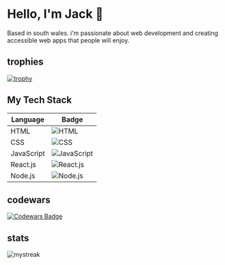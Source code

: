 # Hello, I'm Jack 👋

Based in south wales. i'm passionate about web development and creating accessible web apps that people will enjoy.

## trophies

[![trophy](https://github-profile-trophy.vercel.app/?username=jackl92)](https://github.com/ryo-ma/github-profile-trophy)

## My Tech Stack

| Language       | Badge                                                                                         |
| -------------- | --------------------------------------------------------------------------------------------- |
| HTML           | ![HTML](https://img.shields.io/badge/-HTML-orange?style=flat-square&logo=html5&logoColor=white) |
| CSS            | ![CSS](https://img.shields.io/badge/-CSS-blue?style=flat-square&logo=css3&logoColor=white)      |
| JavaScript     | ![JavaScript](https://img.shields.io/badge/-JavaScript-yellow?style=flat-square&logo=javascript&logoColor=white) |
| React.js       | ![React.js](https://img.shields.io/badge/-React.js-blue?style=flat-square&logo=react&logoColor=white) |
| Node.js        | ![Node.js](https://img.shields.io/badge/-Node.js-green?style=flat-square&logo=node.js&logoColor=white) |

## codewars

[![Codewars Badge](https://www.codewars.com/users/jackl92/badges/large)](https://www.codewars.com/users/dhanushka)

## stats

<img src="https://github-readme-streak-stats.herokuapp.com/?user=jackl92&theme=tokyonight" alt="mystreak"/>
